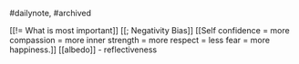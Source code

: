 #dailynote, #archived 

[[!= What is most important]]
[[; Negativity Bias]]
[[Self confidence = more compassion = more inner strength = more respect = less fear = more happiness.]]
[[albedo]] - reflectiveness
